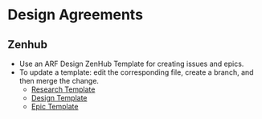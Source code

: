 # Design Agreements

## Zenhub
- Use an ARF Design ZenHub Template for creating issues and epics.
- To update a template: edit the corresponding file, create a branch, and then merge the change.
  - [Research Template](https://github.com/department-of-veterans-affairs/va.gov-team/blob/master/.github/ISSUE_TEMPLATE/arf-des-research-issue.md)
  - [Design Template](https://github.com/department-of-veterans-affairs/va.gov-team/blob/master/.github/ISSUE_TEMPLATE/arf-des-design-issue.md)
  - [Epic Template](https://github.com/department-of-veterans-affairs/va.gov-team/blob/master/.github/ISSUE_TEMPLATE/arf-epic.md)

